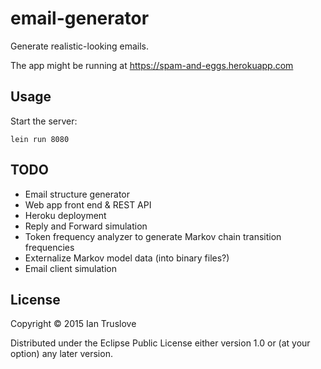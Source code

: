 # email-generator

Generate realistic-looking emails.

The app might be running at https://spam-and-eggs.herokuapp.com

## Usage

Start the server:

`lein run 8080`

## TODO

* Email structure generator
* Web app front end & REST API
* Heroku deployment
* Reply and Forward simulation
* Token frequency analyzer to generate Markov chain transition frequencies
* Externalize Markov model data (into binary files?)
* Email client simulation

## License

Copyright © 2015 Ian Truslove

Distributed under the Eclipse Public License either version 1.0 or (at
your option) any later version.
